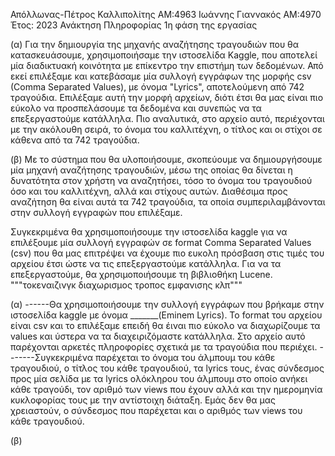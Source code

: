 Απόλλωνας-Πέτρος Καλλιπολίτης AM:4963
Ιωάννης Γιαννακός AM:4970
Έτος: 2023
Ανάκτηση Πληροφορίας
1η φάση της εργασίας


(α)
Για την δημιουργία της μηχανής αναζήτησης τραγουδιών που θα κατασκευάσουμε, χρησιμοποιήσαμε την ιστοσελίδα Kaggle, που αποτελεί μία διαδικτυακή κοινότητα με επίκεντρο την επιστήμη των δεδομένων. Από εκεί  επιλέξαμε και κατεβάσαμε μία συλλογή εγγράφων της μορφής csv (Comma Separated Values), με όνομα "Lyrics", αποτελούμενη από 742 τραγούδια. Επιλέξαμε αυτή την μορφή αρχείων, διότι έτσι θα μας είναι πιο εύκολο να προσπελάσουμε τα δεδομένα και συνεπώς να τα επεξεργαστούμε κατάλληλα. Πιο αναλυτικά, στο αρχείο αυτό, περιέχονται με την ακόλουθη σειρά, το όνομα του καλλιτέχνη, ο τίτλος και οι στίχοι σε κάθενα από τα 742 τραγούδια. 

(β)
Με το σύστημα που θα υλοποιήσουμε, σκοπεύουμε να δημιουργήσουμε μία μηχανή αναζήτησης τραγουδιών, μέσω της οποίας θα δίνεται η δυνατότητα στον χρήστη να αναζητήσει, τόσο το όνομα του τραγουδιού όσο και του καλλιτέχνη, αλλά και στίχους αυτών. Διαθέσιμα προς αναζήτηση θα είναι αυτά τα 742 τραγούδια, τα οποία συμπεριλαμβάνονται στην συλλογή εγγραφών που επιλέξαμε.









Συγκεκριμένα θα χρησιμοποιήσουμε την ιστοσελίδα kaggle για να επιλέξουμε μία συλλογή εγγραφών σε format Comma Separated Values (csv) που θα μας επιτρέψει να έχουμε πιο ευκολη πρόσβαση στις τιμές του αρχείου έτσι ώστε να τις επεξεργαστούμε κατάλληλα. Για να τα επεξεργαστούμε, θα χρησιμοποιήσουμε τη βιβλιοθήκη Lucene. """τοκεναιζινγκ διαχωρισμος τροπος εμφανισης κλπ"""


(α)
------Θα χρησιμοποιήσουμε την συλλογή εγγράφων που βρήκαμε στην ιστοσελίδα kaggle με όνομα _______(Eminem Lyrics).
To format του αρχείου είναι csv και το επιλέξαμε επειδή θα έιναι πιο εύκολο να διαχωρίζουμε τα values και ύστερα να τα διαχειριζόμαστε κατάλληλα.
Στο αρχείο αυτό παρέχονται αρκετές πληροφορίες σχετικά με τα τραγούδια που περιέχει.
-------Συγκεκριμένα παρέχεται το όνομα του άλμπουμ του κάθε τραγουδιού, ο τίτλος του κάθε τραγουδιού, τα lyrics τους, ένας σύνδεσμος προς μία σελίδα με τα lyrics ολόκληρου του άλμπουμ στο οποίο ανήκει κάθε τραγούδι, τον αριθμό των views που έχουν αλλά και την ημερομηνία κυκλοφορίας τους με την αντίστοιχη διάταξη.
Εμάς δεν θα μας χρειαστούν, ο σύνδεσμος που παρέχεται και ο αριθμός των views του κάθε τραγουδιού.

(β)
